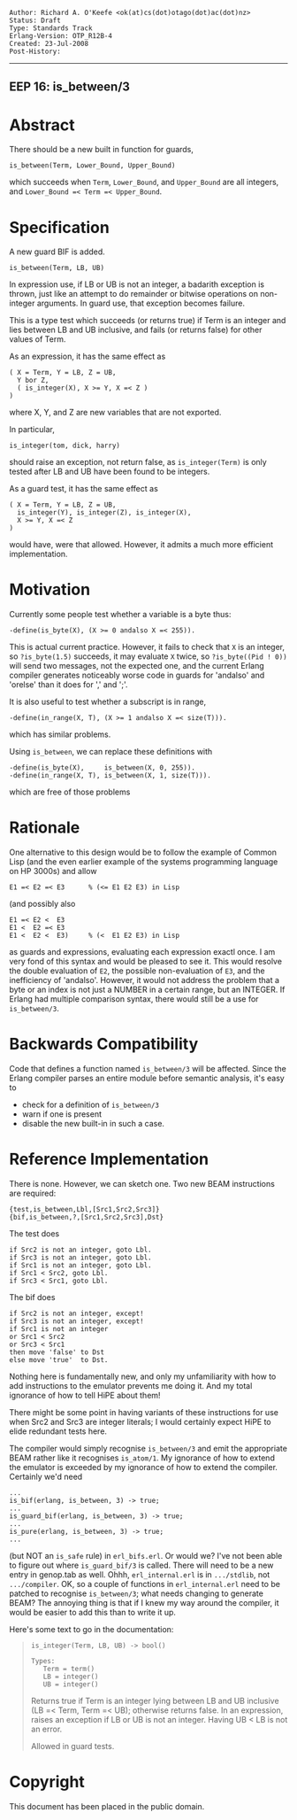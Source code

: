     Author: Richard A. O'Keefe <ok(at)cs(dot)otago(dot)ac(dot)nz>
    Status: Draft
    Type: Standards Track
    Erlang-Version: OTP_R12B-4
    Created: 23-Jul-2008
    Post-History:
****
EEP 16: is_between/3
----

Abstract
========

There should be a new built in function for guards,

    is_between(Term, Lower_Bound, Upper_Bound)

which succeeds when `Term`, `Lower_Bound`, and `Upper_Bound`
are all integers, and `Lower_Bound =< Term =< Upper_Bound`.

Specification
=============

A new guard BIF is added.

    is_between(Term, LB, UB)

In expression use, if LB or UB is not an integer,
a badarith exception is thrown, just like an attempt to
do remainder or bitwise operations on non-integer arguments.
In guard use, that exception becomes failure.

This is a type test which succeeds (or returns true) if
Term is an integer and lies between LB and UB inclusive,
and fails (or returns false) for other values of Term.

As an expression, it has the same effect as

    ( X = Term, Y = LB, Z = UB,
      Y bor Z,
      ( is_integer(X), X >= Y, X =< Z )
    )

where X, Y, and Z are new variables that are not exported.

In particular,

    is_integer(tom, dick, harry)

should raise an exception, not return false, as `is_integer(Term)`
is only tested after LB and UB have been found to be integers.

As a guard test, it has the same effect as

    ( X = Term, Y = LB, Z = UB,
      is_integer(Y), is_integer(Z), is_integer(X),
      X >= Y, X =< Z
    )

would have, were that allowed.  However, it admits a much
more efficient implementation.

Motivation
==========

Currently some people test whether a variable is a byte thus:

    -define(is_byte(X), (X >= 0 andalso X =< 255)).

This is actual current practice.  However, it fails to check
that `X` is an integer, so `?is_byte(1.5)` succeeds, it may
evaluate `X` twice, so `?is_byte((Pid ! 0))` will send two messages,
not the expected one, and the current Erlang compiler generates
noticeably worse code in guards for 'andalso' and 'orelse' than
it does for ',' and ';'.

It is also useful to test whether a subscript is in range,

    -define(in_range(X, T), (X >= 1 andalso X =< size(T))).

which has similar problems.

Using `is_between`, we can replace these definitions with

    -define(is_byte(X),     is_between(X, 0, 255)).
    -define(in_range(X, T), is_between(X, 1, size(T))).

which are free of those problems

Rationale
=========

One alternative to this design would be to follow the example
of Common Lisp (and the even earlier example of the systems
programming language on HP 3000s) and allow

    E1 =< E2 =< E3      % (<= E1 E2 E3) in Lisp

(and possibly also

    E1 =< E2 <  E3
    E1 <  E2 =< E3
    E1 <  E2 <  E3)     % (<  E1 E2 E3) in Lisp

as guards and expressions, evaluating each expression exactl
once.  I am very fond of this syntax and would be pleased to
see it.  This would resolve the double evaluation of `E2`, the
possible non-evaluation of `E3`, and the inefficiency of 'andalso'.
However, it would not address the problem that a byte or an
index is not just a NUMBER in a certain range, but an INTEGER.
If Erlang had multiple comparison syntax, there would still be
a use for `is_between/3`.

Backwards Compatibility
=======================

Code that defines a function named `is_between/3` will be
affected.  Since the Erlang compiler parses an entire
module before semantic analysis, it's easy to

- check for a definition of `is_between/3`
- warn if one is present
- disable the new built-in in such a case.

Reference Implementation
========================

There is none.  However, we can sketch one.
Two new BEAM instructions are required:

    {test,is_between,Lbl,[Src1,Src2,Src3]}
    {bif,is_between,?,[Src1,Src2,Src3],Dst}

The test does

    if Src2 is not an integer, goto Lbl.
    if Src3 is not an integer, goto Lbl.
    if Src1 is not an integer, goto Lbl.
    if Src1 < Src2, goto Lbl.
    if Src3 < Src1, goto Lbl.

The bif does

    if Src2 is not an integer, except!
    if Src3 is not an integer, except!
    if Src1 is not an integer
    or Src1 < Src2
    or Src3 < Src1
    then move 'false' to Dst
    else move 'true'  to Dst.

Nothing here is fundamentally new, and only my unfamiliarity with
how to add instructions to the emulator prevents me doing it.  And
my total ignorance of how to tell HiPE about them!

There might be some point in having variants of these instructions
for use when Src2 and Src3 are integer literals; I would certainly
expect HiPE to elide redundant tests here.

The compiler would simply recognise `is_between/3` and emit the
appropriate BEAM rather like it recognises `is_atom/1`.
My ignorance of how to extend the emulator is exceeded by my
ignorance of how to extend the compiler.  Certainly we'd need

    ...
    is_bif(erlang, is_between, 3) -> true;
    ...
    is_guard_bif(erlang, is_between, 3) -> true;
    ...
    is_pure(erlang, is_between, 3) -> true;
    ...

(but NOT an `is_safe` rule) in `erl_bifs.erl`.  Or would we?  I've
not been able to figure out where `is_guard_bif/3` is called.
There will need to be a new entry in genop.tab as well.
Ohhh, `erl_internal.erl` is in `.../stdlib`, not `.../compiler`.
OK, so a couple of functions in `erl_internal.erl` need to be patched
to recognise `is_between/3`; what needs changing to generate BEAM?
The annoying thing is that if I knew my way around the compiler,
it would be easier to add this than to write it up.

Here's some text to go in the documentation:

<!-- markdownlint-disable MD027 -->
>     is_integer(Term, LB, UB) -> bool()
> 
>     Types:
>        Term = term()
>        LB = integer()
>        UB = integer()
>
> Returns true if Term is an integer lying between LB
> and UB inclusive (LB =< Term, Term =< UB); otherwise
> returns false.  In an expression, raises an exception
> if LB or UB is not an integer.  Having UB < LB is not
> an error.
>
> Allowed in guard tests.

Copyright
=========

This document has been placed in the public domain.

[EmacsVar]: <> "Local Variables:"
[EmacsVar]: <> "mode: indented-text"
[EmacsVar]: <> "indent-tabs-mode: nil"
[EmacsVar]: <> "sentence-end-double-space: t"
[EmacsVar]: <> "fill-column: 70"
[EmacsVar]: <> "coding: utf-8"
[EmacsVar]: <> "End:"

